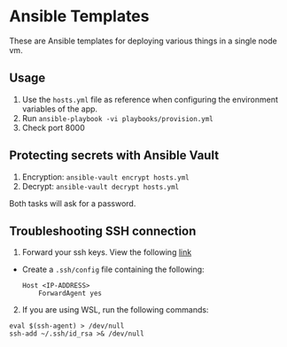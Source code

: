 # Ansible Templates
These are Ansible templates for deploying various things in a single node vm.


## Usage
1. Use the `hosts.yml` file as reference when configuring the environment variables of the app.
2. Run `ansible-playbook -vi playbooks/provision.yml`
3. Check port 8000

## Protecting secrets with Ansible Vault
1. Encryption: `ansible-vault encrypt hosts.yml`
2. Decrypt: `ansible-vault decrypt hosts.yml`

Both tasks will ask for a password.

## Troubleshooting SSH connection

1. Forward your ssh keys. View the following [link](https://www.jeffgeerling.com/blog/2018/cloning-private-github-repositories-ansible-on-remote-server-through-ssh)
  - Create a `.ssh/config` file containing the following:
    ```
    Host <IP-ADDRESS>
        ForwardAgent yes
    ```
2. If you are using WSL, run the following commands:
  ```
  eval $(ssh-agent) > /dev/null
  ssh-add ~/.ssh/id_rsa >& /dev/null
  ```
